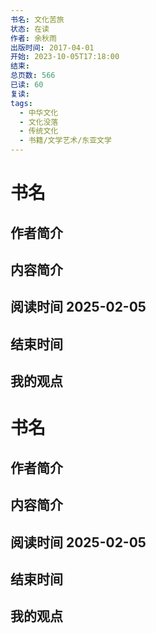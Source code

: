 ```yaml
---
书名: 文化苦旅
状态: 在读
作者: 余秋雨
出版时间: 2017-04-01
开始: 2023-10-05T17:18:00
结束: 
总页数: 566
已读: 60
复读: 
tags:
  - 中华文化
  - 文化没落
  - 传统文化
  - 书籍/文学艺术/东亚文学
---
```


# 书名
## 作者简介
## 内容简介
## 阅读时间 2025-02-05
## 结束时间
## 我的观点

# 书名
## 作者简介
## 内容简介
## 阅读时间 2025-02-05
## 结束时间
## 我的观点
